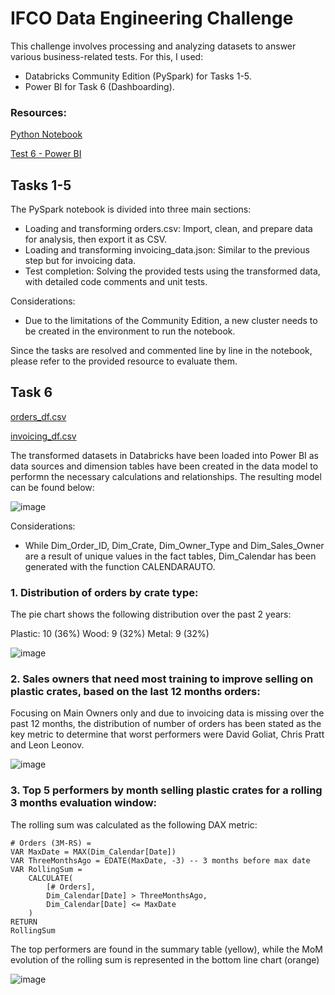 # IFCO Data Engineering Challenge

This challenge involves processing and analyzing datasets to answer various business-related tests. For this, I used:

- Databricks Community Edition (PySpark) for Tasks 1-5.
- Power BI for Task 6 (Dashboarding).

### Resources:

[Python Notebook](https://github.com/JoMaseria1/IFCO-Data-Engineering-Challenge/blob/37bf98fd50e2bd5e5f63024c92eb94546df253f0/Python%20Notebook)

[Test 6 - Power BI](https://github.com/JoMaseria1/IFCO-Data-Engineering-Challenge/blob/2a6f78bbd554e7d9d3305f313c5e74e10d76a5b2/Test%206%20-%20Power%20BI.pbix)

## Tasks 1-5

The PySpark notebook is divided into three main sections:

- Loading and transforming orders.csv: Import, clean, and prepare data for analysis, then export it as CSV.
- Loading and transforming invoicing_data.json: Similar to the previous step but for invoicing data.
- Test completion: Solving the provided tests using the transformed data, with detailed code comments and unit tests.

Considerations:

- Due to the limitations of the Community Edition, a new cluster needs to be created in the environment to run the notebook.

Since the tasks are resolved and commented line by line in the notebook, please refer to the provided resource to evaluate them.

## Task 6

[orders_df.csv](https://github.com/JoMaseria1/IFCO-Data-Engineering-Challenge/blob/eb3749b735948f360df7ae7f028c059e7a523083/orders_df.csv)

[invoicing_df.csv](https://github.com/JoMaseria1/IFCO-Data-Engineering-Challenge/blob/eb3749b735948f360df7ae7f028c059e7a523083/invoicing_df.csv)

The transformed datasets in Databricks have been loaded into Power BI as data sources and dimension tables have been created in the data model to performn the necessary calculations and relationships. The resulting model can be found below:

![image](https://github.com/user-attachments/assets/862d3de8-28e4-4d53-a65e-73366ec84252)

Considerations:

- While Dim_Order_ID, Dim_Crate, Dim_Owner_Type and Dim_Sales_Owner are a result of unique values in the fact tables, Dim_Calendar has been generated with the function CALENDARAUTO.

### 1. Distribution of orders by crate type: 

The pie chart shows the following distribution over the past 2 years:

Plastic: 10 (36%)
Wood: 9 (32%)
Metal: 9 (32%)

![image](https://github.com/user-attachments/assets/24b33173-43d0-4a9d-b406-7df9c98f94b8)

### 2. Sales owners that need most training to improve selling on plastic crates, based on the last 12 months orders:

Focusing on Main Owners only and due to invoicing data is missing over the past 12 months, the distribution of number of orders has been stated as the key metric to determine that worst performers were David Goliat, Chris Pratt and Leon Leonov.

![image](https://github.com/user-attachments/assets/2c8ce6df-fa7a-44f3-b7f6-be97b93f23e2)

### 3. Top 5 performers by month selling plastic crates for a rolling 3 months evaluation window:

The rolling sum was calculated as the following DAX metric:

```
# Orders (3M-RS) = 
VAR MaxDate = MAX(Dim_Calendar[Date]) 
VAR ThreeMonthsAgo = EDATE(MaxDate, -3) -- 3 months before max date
VAR RollingSum = 
    CALCULATE(
        [# Orders],
        Dim_Calendar[Date] > ThreeMonthsAgo,
        Dim_Calendar[Date] <= MaxDate
    )
RETURN 
RollingSum
```

The top performers are found in the summary table (yellow), while the MoM evolution of the rolling sum is represented in the bottom line chart (orange)

![image](https://github.com/user-attachments/assets/faad31dd-3f91-4957-9977-6c110c7bf30e)








